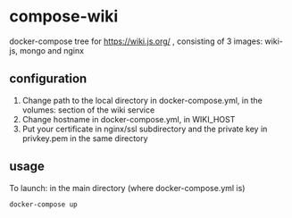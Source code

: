 # compose-wiki
docker-compose tree for https://wiki.js.org/ , consisting of 3 images: wiki-js, mongo and nginx

## configuration
1. Change path to the local directory in docker-compose.yml, in the volumes: section of the wiki service
1. Change hostname in docker-compose.yml, in WIKI_HOST
1. Put your certificate in nginx/ssl subdirectory and the private key in privkey.pem in the same directory

## usage
To launch: in the main directory (where docker-compose.yml is)

`docker-compose up`

